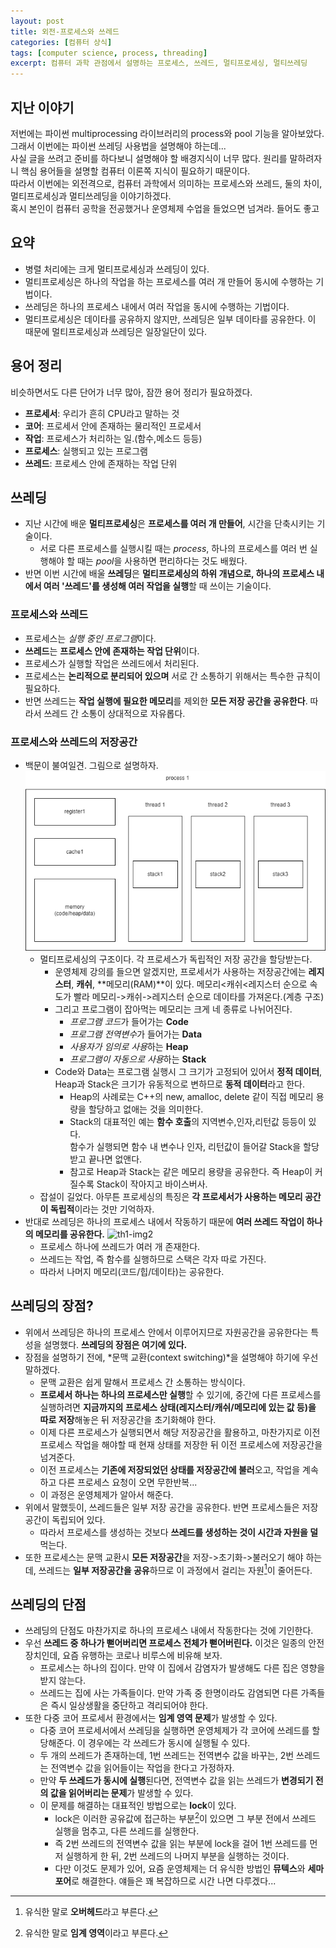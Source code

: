 ```yaml
---
layout: post
title: 외전-프로세스와 쓰레드
categories: [컴퓨터 상식]
tags: [computer science, process, threading]
excerpt: 컴퓨터 과학 관점에서 설명하는 프로세스, 쓰레드, 멀티프로세싱, 멀티쓰레딩
---
```


## 지난 이야기

저번에는 파이썬 multiprocessing 라이브러리의 process와 pool 기능을 알아보았다.  
그래서 이번에는 파이썬 쓰레딩 사용법을 설명해야 하는데...  
사실 글을 쓰려고 준비를 하다보니 설명해야 할 배경지식이 너무 많다. 원리를 말하려자니 핵심 용어들을 설명할 컴퓨터 이론쪽 지식이 필요하기 때문이다.  
따라서 이번에는 외전격으로, 컴퓨터 과학에서 의미하는 프로세스와 쓰레드, 둘의 차이, 멀티프로세싱과 멀티쓰레딩을 이야기하겠다.  
혹시 본인이 컴퓨터 공학을 전공했거나 운영체제 수업을 들었으면 넘겨라. 들어도 좋고

## 요약

- 병렬 처리에는 크게 멀티프로세싱과 쓰레딩이 있다.
- 멀티프로세싱은 하나의 작업을 하는 프로세스를 여러 개 만들어 동시에 수행하는 기법이다.
- 쓰레딩은 하나의 프로세스 내에서 여러 작업을 동시에 수행하는 기법이다.
- 멀티프로세싱은 데이타를 공유하지 않지만, 쓰레딩은 일부 데이타를 공유한다. 이 때문에 멀티프로세싱과 쓰레딩은 일장일단이 있다.

## 용어 정리

비슷하면서도 다른 단어가 너무 많아, 잠깐 용어 정리가 필요하겠다.

- **프로세서**: 우리가 흔히 CPU라고 말하는 것
- **코어**: 프로세서 안에 존재하는 물리적인 프로세서
- **작업**: 프로세스가 처리하는 일.(함수,메소드 등등)
- **프로세스**: 실행되고 있는 프로그램
- **쓰레드**: 프로세스 안에 존재하는 작업 단위

## 쓰레딩

- 지난 시간에 배운 **멀티프로세싱**은 **프로세스를 여러 개 만들어**, 시간을 단축시키는 기술이다.
  - 서로 다른 프로세스를 실행시킬 때는 _process_, 하나의 프로세스를 여러 번 실행해야 할 때는 *pool*을 사용하면 편리하다는 것도 배웠다.
- 반면 이번 시간에 배울 **쓰레딩**은 **멀티프로세싱의 하위 개념으로, 하나의 프로세스 내에서 여러 '쓰레드'를 생성해 여러 작업을 실행**할 때 쓰이는 기술이다.

### 프로세스와 쓰레드

- 프로세스는 *실행 중인 프로그램*이다.
- **쓰레드**는 **프로세스 안에 존재하는 작업 단위**이다.
- 프로세스가 실행할 작업은 쓰레드에서 처리된다.
- 프로세스는 **논리적으로 분리되어 있으며** 서로 간 소통하기 위해서는 특수한 규칙이 필요하다.
- 반면 쓰레드는 **작업 실행에 필요한 메모리**를 제외한 **모든 저장 공간을 공유한다**. 따라서 쓰레드 간 소통이 상대적으로 자유롭다.

### 프로세스와 쓰레드의 저장공간

- 백문이 불여일견. 그림으로 설명하자.  
  ![th1-img1](/images/posts/threading1-img2.png)
  - 멀티프로세싱의 구조이다. 각 프로세스가 독립적인 저장 공간을 할당받는다.
    - 운영체제 강의를 들으면 알겠지만, 프로세서가 사용하는 저장공간에는 **레지스터**, **캐쉬**, **메모리(RAM)**이 있다. 메모리<캐쉬<레지스터 순으로 속도가 빨라 메모리->캐쉬->레지스터 순으로 데이타를 가져온다.(계층 구조)
    - 그리고 프로그램이 잡아먹는 메모리는 크게 네 종류로 나뉘어진다.
      - *프로그램 코드*가 들어가는 **Code**
      - *프로그램 전역변수*가 들어가는 **Data**
      - *사용자가 임의로 사용*하는 **Heap**
      - *프로그램이 자동으로 사용*하는 **Stack**
    - Code와 Data는 프로그램 실행시 그 크기가 고정되어 있어서 **정적 데이터**, Heap과 Stack은 크기가 유동적으로 변하므로 **동적 데이터**라고 한다.
      - Heap의 사례로는 C++의 new, amalloc, delete 같이 직접 메모리 용량을 할당하고 없애는 것을 의미한다.
      - Stack의 대표적인 예는 **함수 호출**의 지역변수,인자,리턴값 등등이 있다.  
        함수가 실행되면 함수 내 변수나 인자, 리턴값이 들어갈 Stack을 할당받고 끝나면 없앤다.
      - 참고로 Heap과 Stack는 같은 메모리 용량을 공유한다. 즉 Heap이 커질수록 Stack이 작아지고 바이스버사.
  - 잡설이 길었다. 아무튼 프로세싱의 특징은 **각 프로세서가 사용하는 메모리 공간이 독립적**이라는 것만 기억하자.
- 반대로 쓰레딩은 하나의 프로세스 내에서 작동하기 때문에 **여러 쓰레드 작업이 하나의 메모리를 공유한다.**
  ![th1-img2](/images/posts/threading1-img3.png)
  - 프로세스 하나에 쓰레드가 여러 개 존재한다.
  - 쓰레드는 작업, 즉 함수를 실행하므로 스택은 각자 따로 가진다.
  - 따라서 나머지 메모리(코드/힙/데이타)는 공유한다.

## 쓰레딩의 장점?

- 위에서 쓰레딩은 하나의 프로세스 안에서 이루어지므로 자원공간을 공유한다는 특성을 설명했다. **쓰레딩의 장점은 여기에 있다.**
- 장점을 설명하기 전에, *문맥 교환(context switching)*을 설명해야 하기에 우선 말하겠다.
  - 문맥 교환은 쉽게 말해서 프로세스 간 소통하는 방식이다.
  - **프로세서 하나는 하나의 프로세스만 실행**할 수 있기에, 중간에 다른 프로세스를 실행하려면 **지금까지의 프로세스 상태(레지스터/캐쉬/메모리에 있는 값 등)을 따로 저장**해놓은 뒤 저장공간을 초기화해야 한다.
  - 이제 다른 프로세스가 실행되면서 해당 저장공간을 활용하고, 마찬가지로 이전 프로세스 작업을 해야할 때 현재 상태를 저장한 뒤 이전 프로세스에 저장공간을 넘겨준다.
  - 이전 프로세스는 **기존에 저장되었던 상태를 저장공간에 불러**오고, 작업을 계속하고 다른 프로세스 요청이 오면 무한반복...
  - 이 과정은 운영체제가 알아서 해준다.
- 위에서 말했듯이, 쓰레드들은 일부 저장 공간을 공유한다. 반면 프로세스들은 저장 공간이 독립되어 있다.
  - 따라서 프로세스를 생성하는 것보다 **쓰레드를 생성하는 것이 시간과 자원을 덜** 먹는다.
- 또한 프로세스는 문맥 교환시 **모든 저장공간**을 저장->초기화->불러오기 해야 하는데, 쓰레드는 **일부 저장공간을 공유**하므로 이 과정에서 걸리는 자원[^1]이 줄어든다.

## 쓰레딩의 단점

- 쓰레딩의 단점도 마찬가지로 하나의 프로세스 내에서 작동한다는 것에 기인한다.
- 우선 **쓰레드 중 하나가 뻗어버리면 프로세스 전체가 뻗어버린다.** 이것은 일종의 안전장치인데, 요즘 유행하는 코로나 비루스에 비유해 보자.
  - 프로세스는 하나의 집이다. 만약 이 집에서 감염자가 발생해도 다른 집은 영향을 받지 않는다.
  - 쓰레드는 집에 사는 가족들이다. 만약 가족 중 한명이라도 감염되면 다른 가족들은 즉시 일상생활을 중단하고 격리되어야 한다.
- 또한 다중 코어 프로세서 환경에서는 **임계 영역 문제**가 발생할 수 있다.
  - 다중 코어 프로세서에서 쓰레딩을 실행하면 운영체제가 각 코어에 쓰레드를 할당해준다. 이 경우에는 각 쓰레드가 동시에 실행될 수 있다.
  - 두 개의 쓰레드가 존재하는데, 1번 쓰레드는 전역변수 값을 바꾸는, 2번 쓰레드는 전역변수 값을 읽어들이는 작업을 한다고 가정하자.
  - 만약 **두 쓰레드가 동시에 실행**된다면, 전역변수 값을 읽는 쓰레드가 **변경되기 전의 값을 읽어버리는 문제**가 발생할 수 있다.
  - 이 문제를 해결하는 대표적인 방법으로는 **lock**이 있다.
    - lock은 이러한 공유값에 접근하는 부분[^2]이 있으면 그 부분 전에서 쓰레드 실행을 멈추고, 다른 쓰레드를 실행한다.
    - 즉 2번 쓰레드의 전역변수 값을 읽는 부분에 lock을 걸어 1번 쓰레드를 먼저 실행하게 한 뒤, 2번 쓰레드의 나머지 부분을 실행하는 것이다.
    - 다만 이것도 문제가 있어, 요즘 운영체제는 더 유식한 방법인 **뮤텍스**와 **세마포어**로 해결한다. 얘들은 꽤 복잡하므로 시간 나면 다루겠다...

[^1]: 유식한 말로 **오버헤드**라고 부른다.
[^2]: 유식한 말로 **임계 영역**이라고 부른다.
